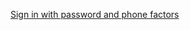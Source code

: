 [Sign in with password and phone factors](/docs/guides/oie-embedded-sdk-use-case-sign-in-pwd-phone/nodejs/main/)


